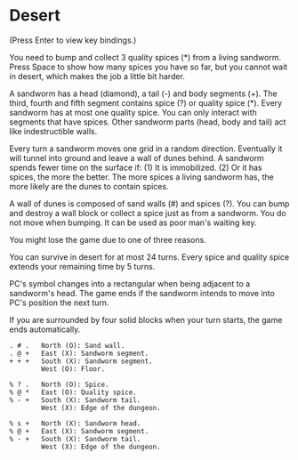 # Desert

(Press Enter to view key bindings.)

You need to bump and collect 3 quality spices (*) from a living sandworm. Press Space to show how many spices you have so far, but you cannot wait in desert, which makes the job a little bit harder.

A sandworm has a head (diamond), a tail (-) and body segments (+). The third, fourth and fifth segment contains spice (?) or quality spice (*). Every sandworm has at most one quality spice. You can only interact with segments that have spices. Other sandworm parts (head, body and tail) act like indestructible walls.

Every turn a sandworm moves one grid in a random direction. Eventually it will tunnel into ground and leave a wall of dunes behind. A sandworm spends fewer time on the surface if: (1) It is immobilized. (2) Or it has spices, the more the better. The more spices a living sandworm has, the more likely are the dunes to contain spices.

A wall of dunes is composed of sand walls (#) and spices (?). You can bump and destroy a wall block or collect a spice just as from a sandworm. You do not move when bumping. It can be used as poor man's waiting key.

You might lose the game due to one of three reasons.

You can survive in desert for at most 24 turns. Every spice and quality spice extends your remaining time by 5 turns.

PC's symbol changes into a rectangular when being adjacent to a sandworm's head. The game ends if the sandworm intends to move into PC's position the next turn.

If you are surrounded by four solid blocks when your turn starts, the game ends automatically.

    . # .   North (O): Sand wall.
    . @ +   East (X): Sandworm segment.
    + + +   South (X): Sandworm segment.
            West (O): Floor.

    % ? .   North (O): Spice.
    % @ *   East (O): Quality spice.
    % - +   South (X): Sandworm tail.
            West (X): Edge of the dungeon.

    % s +   North (X): Sandworm head.
    % @ +   East (X): Sandworm segment.
    % - +   South (X): Sandworm tail.
            West (X): Edge of the dungeon.
